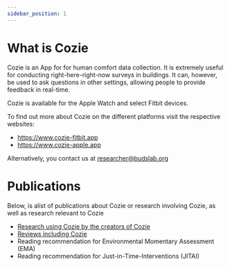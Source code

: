 ```yaml
---
sidebar_position: 1
---
```


# What is Cozie
Cozie is an App for for human comfort data collection. It is extremely useful for conducting right-here-right-now surveys in buildings. It can, however, be used to ask questions in other settings, allowing people to provide feedback in real-time.

Cozie is available for the Apple Watch and select Fitbit devices.

To find out more about Cozie on the different platforms visit the respective websites: 
- https://www.cozie-fitbit.app
- https://www.cozie-apple.app 

Alternatively, you contact us at researcher@budslab.org


# Publications
Below, is alist of publications about Cozie or research involving Cozie, as well as research relevant to Cozie
 - [Research using Cozie by the creators of Cozie](publications_cozie)
 - [Reviews including Cozie](publications_cozie_reviews)
 - Reading recommendation for Environmental Momentary Assessment (EMA)
 - Reading recommendation for Just-in-Time-Interventions (JITAI)


